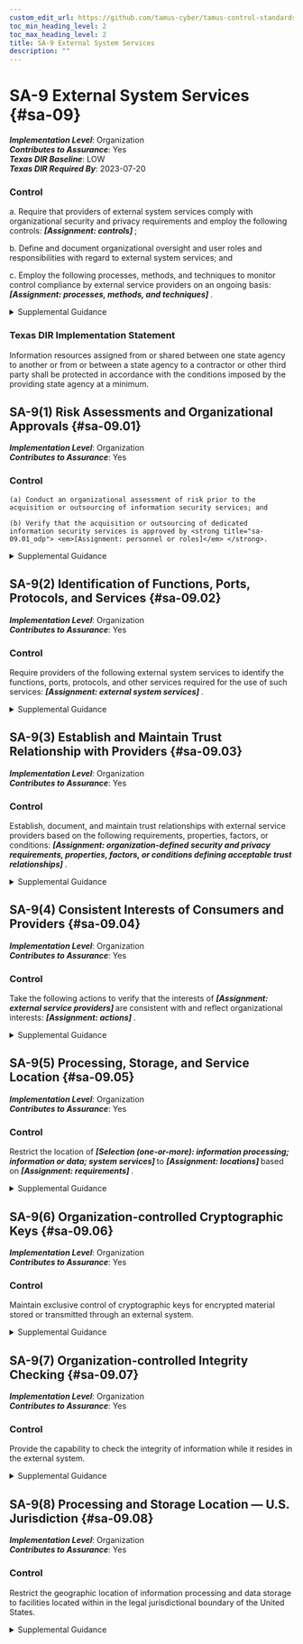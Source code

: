 ```yaml
---
custom_edit_url: https://github.com/tamus-cyber/tamus-control-standards/tree/main/content/tamus.edu/TAMUS_profile.xml
toc_min_heading_level: 2
toc_max_heading_level: 2
title: SA-9 External System Services
description: ""
---
```


# SA-9 External System Services {#sa-09}

_**Implementation Level**_: Organization\
_**Contributes to Assurance**_: Yes\
_**Texas DIR Baseline**_: LOW\
_**Texas DIR Required By**_: 2023-07-20

### Control



a. Require that providers of external system services comply with organizational security and privacy requirements and employ the following controls: <strong title="sa-09_odp.01"> <em>[Assignment: controls]</em> </strong>;

b. Define and document organizational oversight and user roles and responsibilities with regard to external system services; and

c. Employ the following processes, methods, and techniques to monitor control compliance by external service providers on an ongoing basis: <strong title="sa-09_odp.02"> <em>[Assignment: processes, methods, and techniques]</em> </strong>.


<details><summary>Supplemental Guidance</summary>External system services are provided by an external provider, and the organization has no direct control over the implementation of the required controls or the assessment of control effectiveness. Organizations establish relationships with external service providers in a variety of ways, including through business partnerships, contracts, interagency agreements, lines of business arrangements, licensing agreements, joint ventures, and supply chain exchanges. The responsibility for managing risks from the use of external system services remains with authorizing officials. For services external to organizations, a chain of trust requires that organizations establish and retain a certain level of confidence that each provider in the consumer-provider relationship provides adequate protection for the services rendered. The extent and nature of this chain of trust vary based on relationships between organizations and the external providers. Organizations document the basis for the trust relationships so that the relationships can be monitored. External system services documentation includes government, service providers, end user security roles and responsibilities, and service-level agreements. Service-level agreements define the expectations of performance for implemented controls, describe measurable outcomes, and identify remedies and response requirements for identified instances of noncompliance.</details>

### Texas DIR Implementation Statement

Information resources assigned from or shared between one state agency to another or from or between a state agency to a contractor or other third party shall be protected in accordance with the conditions imposed by the providing state agency at a minimum.



## SA-9(1) Risk Assessments and Organizational Approvals {#sa-09.01}

_**Implementation Level**_: Organization\
_**Contributes to Assurance**_: Yes

### Control



    (a) Conduct an organizational assessment of risk prior to the acquisition or outsourcing of information security services; and

    (b) Verify that the acquisition or outsourcing of dedicated information security services is approved by <strong title="sa-09.01_odp"> <em>[Assignment: personnel or roles]</em> </strong>.


<details><summary>Supplemental Guidance</summary>Information security services include the operation of security devices, such as firewalls or key management services as well as incident monitoring, analysis, and response. Risks assessed can include system, mission or business, security, privacy, or supply chain risks.</details>


## SA-9(2) Identification of Functions, Ports, Protocols, and Services {#sa-09.02}

_**Implementation Level**_: Organization\
_**Contributes to Assurance**_: Yes

### Control

Require providers of the following external system services to identify the functions, ports, protocols, and other services required for the use of such services: <strong title="sa-09.02_odp"> <em>[Assignment: external system services]</em> </strong>.


<details><summary>Supplemental Guidance</summary>Information from external service providers regarding the specific functions, ports, protocols, and services used in the provision of such services can be useful when the need arises to understand the trade-offs involved in restricting certain functions and services or blocking certain ports and protocols.</details>


## SA-9(3) Establish and Maintain Trust Relationship with Providers {#sa-09.03}

_**Implementation Level**_: Organization\
_**Contributes to Assurance**_: Yes

### Control

Establish, document, and maintain trust relationships with external service providers based on the following requirements, properties, factors, or conditions: <strong title="sa-9.3_prm_1"> <em>[Assignment: organization-defined security and privacy requirements, properties, factors, or conditions defining acceptable trust relationships]</em> </strong>.


<details><summary>Supplemental Guidance</summary>Trust relationships between organizations and external service providers reflect the degree of confidence that the risk from using external services is at an acceptable level. Trust relationships can help organizations gain increased levels of confidence that service providers are providing adequate protection for the services rendered and can also be useful when conducting incident response or when planning for upgrades or obsolescence. Trust relationships can be complicated due to the potentially large number of entities participating in the consumer-provider interactions, subordinate relationships and levels of trust, and types of interactions between the parties. In some cases, the degree of trust is based on the level of control that organizations can exert on external service providers regarding the controls necessary for the protection of the service, information, or individual privacy and the evidence brought forth as to the effectiveness of the implemented controls. The level of control is established by the terms and conditions of the contracts or service-level agreements.</details>


## SA-9(4) Consistent Interests of Consumers and Providers {#sa-09.04}

_**Implementation Level**_: Organization\
_**Contributes to Assurance**_: Yes

### Control

Take the following actions to verify that the interests of <strong title="sa-09.04_odp.01"> <em>[Assignment: external service providers]</em> </strong> are consistent with and reflect organizational interests: <strong title="sa-09.04_odp.02"> <em>[Assignment: actions]</em> </strong>.


<details><summary>Supplemental Guidance</summary>As organizations increasingly use external service providers, it is possible that the interests of the service providers may diverge from organizational interests. In such situations, simply having the required technical, management, or operational controls in place may not be sufficient if the providers that implement and manage those controls are not operating in a manner consistent with the interests of the consuming organizations. Actions that organizations take to address such concerns include requiring background checks for selected service provider personnel; examining ownership records; employing only trustworthy service providers, such as providers with which organizations have had successful trust relationships; and conducting routine, periodic, unscheduled visits to service provider facilities.</details>


## SA-9(5) Processing, Storage, and Service Location {#sa-09.05}

_**Implementation Level**_: Organization\
_**Contributes to Assurance**_: Yes

### Control

Restrict the location of <strong title="sa-09.05_odp.01"> <em>[Selection (one-or-more): information processing; information or data; system services]</em> </strong> to <strong title="sa-09.05_odp.02"> <em>[Assignment: locations]</em> </strong> based on <strong title="sa-09.05_odp.03"> <em>[Assignment: requirements]</em> </strong>.


<details><summary>Supplemental Guidance</summary>The location of information processing, information and data storage, or system services can have a direct impact on the ability of organizations to successfully execute their mission and business functions. The impact occurs when external providers control the location of processing, storage, or services. The criteria that external providers use for the selection of processing, storage, or service locations may be different from the criteria that organizations use. For example, organizations may desire that data or information storage locations be restricted to certain locations to help facilitate incident response activities in case of information security incidents or breaches. Incident response activities, including forensic analyses and after-the-fact investigations, may be adversely affected by the governing laws, policies, or protocols in the locations where processing and storage occur and/or the locations from which system services emanate.</details>


## SA-9(6) Organization-controlled Cryptographic Keys {#sa-09.06}

_**Implementation Level**_: Organization\
_**Contributes to Assurance**_: Yes

### Control

Maintain exclusive control of cryptographic keys for encrypted material stored or transmitted through an external system.


<details><summary>Supplemental Guidance</summary>Maintaining exclusive control of cryptographic keys in an external system prevents decryption of organizational data by external system staff. Organizational control of cryptographic keys can be implemented by encrypting and decrypting data inside the organization as data is sent to and received from the external system or by employing a component that permits encryption and decryption functions to be local to the external system but allows exclusive organizational access to the encryption keys.</details>


## SA-9(7) Organization-controlled Integrity Checking {#sa-09.07}

_**Implementation Level**_: Organization\
_**Contributes to Assurance**_: Yes

### Control

Provide the capability to check the integrity of information while it resides in the external system.


<details><summary>Supplemental Guidance</summary>Storage of organizational information in an external system could limit visibility into the security status of its data. The ability of the organization to verify and validate the integrity of its stored data without transferring it out of the external system provides such visibility.</details>


## SA-9(8) Processing and Storage Location — U.S. Jurisdiction {#sa-09.08}

_**Implementation Level**_: Organization\
_**Contributes to Assurance**_: Yes

### Control

Restrict the geographic location of information processing and data storage to facilities located within in the legal jurisdictional boundary of the United States.


<details><summary>Supplemental Guidance</summary>The geographic location of information processing and data storage can have a direct impact on the ability of organizations to successfully execute their mission and business functions. A compromise or breach of high impact information and systems can have severe or catastrophic adverse impacts on organizational assets and operations, individuals, other organizations, and the Nation. Restricting the processing and storage of high-impact information to facilities within the legal jurisdictional boundary of the United States provides greater control over such processing and storage.</details>
